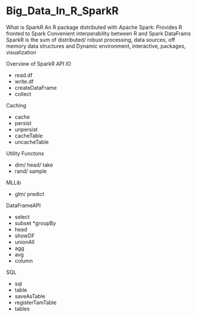 # Big_Data_In_R_SparkR
What is SparkR
An R package distributed with Apache Spark:
Provides R fronted to Spark
Convenient interperability between R and Spark DataFrams
SparkR is the sum of distributed/ robust processing, data sources, off memory data structures and 
Dynamic environment, interactive, packages, visualization


Overview of SparkR API 
IO
* read.df
* write.df
* createDataFrame
* collect 

Caching 
* cache
* persist 
* unpersist
* cacheTable
* uncacheTable

Utility Functons 
* dim/ head/ take
* rand/ sample

MLLib 
* glm/ predict

DataFrameAPI
 * select
 * subset
 *groupBy 
 * head
 * showDF 
 * unionAll 
 * agg
 * avg
 * column
 
SQL
* sql
* table
* saveAsTable
* registerTamTable
* tables
